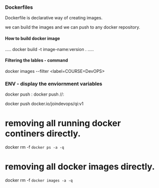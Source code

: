 ### Dockerfiles

Dockerfile is declarative way of creating images.

we can build the images and we can push to any docker repository.

#### How to build docker image
.....
docker build -t image-name:version .
.....

#### Filtering the lables - command
docker images --filter <label=COURSE=DevOPS>

### ENV - display the enviornment variables


docker push :
docker push <url>/<username>/<image-name>:<version>

docker push docker.io/joindevops/qi:v1

# removing all running docker continers directly.
docker rm -f `docker ps -a -q`

# removing all docker images directly.
docker rm -f `docker images -a -q`

